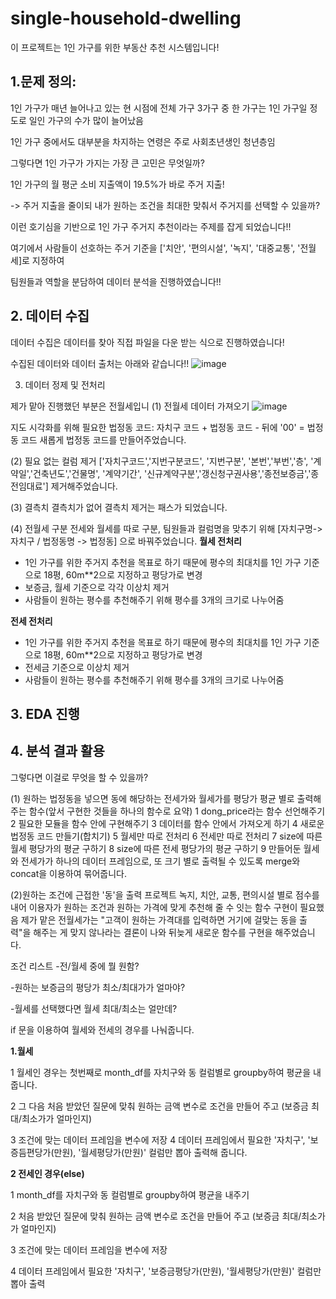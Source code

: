 # single-household-dwelling
이 프로젝트는 1인 가구를 위한 부동산 추천 시스템입니다!
## 1.문제 정의:

1인 가구가 매년 늘어나고 있는 현 시점에 전체 가구 3가구 중 한 가구는 1인 가구일 정도로 일인 가구의 수가 많이 늘어났음

1인 가구 중에서도 대부분을 차지하는 연령은 주로 사회초년생인 청년층임



그렇다면 1인 가구가 가지는 가장 큰 고민은 무엇일까?

1인 가구의 월 평군 소비 지출액이 19.5%가 바로 주거 지출!

-> 주거 지출을 줄이되 내가 원하는 조건을 최대한 맞춰서 주거지를 선택할 수 있을까?

이런 호기심을 기반으로 1인 가구 주거지 추천이라는 주제를 잡게 되었습니다!!

여기에서 사람들이 선호하는 주거 기준을 ['치안', '편의시설', '녹지', '대중교통', '전월세]로 지정하여

팀원들과 역할을 분담하여 데이터 분석을 진행하였습니다!!



## 2. 데이터 수집



데이터 수집은 데이터를 찾아 직접 파일을 다운 받는 식으로 진행하였습니다!

수집된 데이터와 데이터 출처는 아래와 같습니다!!
![image](https://github.com/gaeju/single-household-dwelling/assets/100760127/66957261-25ab-4c77-bbfd-9bc14178cbac)



3. 데이터 정제 및 전처리


제가 맡아 진행했던 부분은 전월세입니
(1) 전월세 데이터 가져오기
![image](https://github.com/gaeju/single-household-dwelling/assets/100760127/d925f26e-b03a-414e-be2d-f8c5babd5c13)

지도 시각화를 위해 필요한 법정동 코드: 자치구 코드 + 법정동 코드 - 뒤에 '00' = 법정동 코드
새롭게 법정동 코드를 만들어주었습니다.

(2) 필요 없는 컬럼 제거
['자치구코드','지번구분코드', '지번구분', '본번','부번','층', '계약일','건축년도','건물명', '계약기간', '신규계약구분','갱신청구권사용','종전보증금','종전임대료']
제거해주었습니다.

(3) 결측치
결측치가 없어 결측치 제거는 패스가 되었습니다.

(4) 전월세 구분
전세와 월세를 따로 구분, 팀원들과 컬럼명을 맞추기 위해 [자치구명-> 자치구 / 법정동명 -> 법정동] 으로 바꿔주었습니다.
**월세 전처리**
- 1인 가구를 위한 주거지 추천을 목표로 하기 때문에 평수의 최대치를 1인 가구 기준으로 18평, 60m**2으로 지정하고 평당가로 변경
- 보증금, 월세 기준으로 각각 이상치 제거
- 사람들이 원하는 평수를 추천해주기 위해 평수를 3개의 크기로 나누어줌

**전세 전처리**
- 1인 가구를 위한 주거지 추천을 목표로 하기 때문에 평수의 최대치를 1인 가구 기준으로 18평, 60m**2으로 지정하고 평당가로 변경
- 전세금 기준으로 이상치 제거
- 사람들이 원하는 평수를 추천해주기 위해 평수를 3개의 크기로 나누어줌


## 3. EDA 진행

## 4. 분석 결과 활용
그렇다면 이걸로 무엇을 할 수 있을까?

(1) 원하는 법정동을 넣으면 동에 해당하는 전세가와 월세가를 평당가 평균 별로 출력해주는 함수(앞서 구현한 것들을 하나의 함수로 요약)
1 dong_price라는 함수 선언해주기
2 필요한 모듈을 함수 안에 구현해주기
3 데이터를 함수 안에서 가져오게 하기
4 새로운 법정동 코드 만들기(합치기)
5 월세만 따로 전처리
6 전세만 따로 전처리
7 size에 따른 월세 평당가의 평균 구하기 
8 size에 따른 전세 평당가의 평균 구하기 
9 만들어둔 월세와 전세가가 하나의 데이터 프레임으로, 또 크기 별로 출력될 수 있도록 merge와 concat을 이용하여 묶어줍니다.

(2)원하는 조건에 근접한  '동'을 출력
프로젝트 녹지, 치안, 교통, 편의시설 별로 점수를 내어 이용자가 원하는 조건과 원하는 가격에 맞게 추천해 줄 수 잇는 함수 구현이 필요했음
제가 맡은 전월세가는 "고객이 원하는 가격대를 입력하면 거기에 걸맞는 동을 출력"을 해주는 게 맞지 않나라는 결론이 나와 
뒤늦게 새로운 함수를 구현을 해주었습니다.

조건 리스트
-전/월세 중에 뭘 원함?

-원하는 보증금의 평당가 최소/최대가가 얼마야?

-월세를 선택했다면 월세 최대/최소는 얼만데?

if 문을 이용하여 월세와 전세의 경우를 나눠줍니다.

**1.월세**

1 월세인 경우는 첫번째로 month_df를 자치구와 동 컬럼별로 groupby하여 평균을 내줍니다.

2 그 다음 처음 받았던 질문에 맞춰 원하는 금액 변수로 조건을 만들어 주고 (보증금 최대/최소가가 얼마인지)

3 조건에 맞는 데이터 프레임을 변수에 저장
4 데이터 프레임에서 필요한 '자치구', '보증듬편당가(만원), '월세평당가(만원)' 컬럼만 뽑아 출력해 줍니다.


**2 전세인 경우(else)**

1 month_df를 자치구와 동 컬럼별로 groupby하여 평균을 내주기

2 처음 받았던 질문에 맞춰 원하는 금액 변수로 조건을 만들어 주고 (보증금 최대/최소가가 얼마인지)

3 조건에 맞는 데이터 프레임을 변수에 저장

4 데이터 프레임에서 필요한 '자치구', '보증금평당가(만원), '월세평당가(만원)' 컬럼만 뽑아 출력

